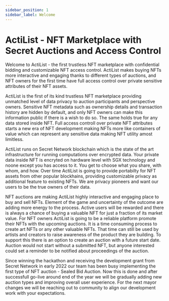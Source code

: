 ```yaml
---
sidebar_position: 1
sidebar_label: Welcome
---
```


# ActiList - NFT Marketplace with Secret Auctions and Access Control

Welcome to ActiList - the first trustless NFT marketplace with confidential bidding and customizable NFT access control. ActiList makes buying NFTs more interactive and engaging thanks to different types of auctions, and NFT owners for the first time have full access control over private sensitive attributes of their NFT assets. 

ActiList is the first of its kind trustless NFT marketplace providing unmatched level of data privacy to auction participants and perspective owners. Sensitive NFT metadata such as ownership details and transaction history are hidden by default, and only NFT owners can make this information public if there is a wish to do so. The same holds true for any data stored inside NFT. Full access controll over private NFT attributes starts a new era of NFT development making NFTs more like containers of value which can represent any sensitive data making NFT utility amost limitless.

ActiList runs on Secret Network blockchain which is the state of the art infrastructure for running computations over encrypted data. Your private data inside NFT is encryted on hardware level with SGX technology and noone except you has access to it. You get to choose what you share, with whom, and how. Over time ActiList is going to provide portabilty for NFT assets from other popular blockhains, providing customizable privacy as additional feature to existing NFTs. We are privacy pioneers and want our users to be the true owners of their data. 

NFT auctions are making ActiList highly interactive and engaging place to buy and sell NFTs. Element of the game and uncertainty of the outcome are adding more energy to the process. Active users will be rewarded and there is always a chance of buying a valuable NFT for just a fraction of its market value. For NFT owners ActiList is going to be a reliable platform promote their NFTs with the upcoming auctions. It is a time consuming process to create art NFTs or any other valuable NFTs. That time can still be used by artists and creators to raise awareness of the product they are building. To support this there is an option to create an auction with a future start date. Auction would not start without a submitted NFT, but anyone interested could set a reminder to be notified about proceedings of the auction.

Since winning the hackathon and receiving the development grant from Secret Network in early 2022 our team has been busy implementing the first type of NFT auction - Sealed Bid Auction. Now this is done and after successfull go-live around end of the year we will be gradually adding new auction types and improving overall user experience. For the next mayor changes we will be reaching out to community to align our development work with your expectations.




